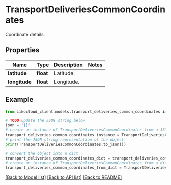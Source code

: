 # TransportDeliveriesCommonCoordinates

Coordinate details.

## Properties

Name | Type | Description | Notes
------------ | ------------- | ------------- | -------------
**latitude** | **float** | Latitude. | 
**longitude** | **float** | Longitude. | 

## Example

```python
from iikocloud_client.models.transport_deliveries_common_coordinates import TransportDeliveriesCommonCoordinates

# TODO update the JSON string below
json = "{}"
# create an instance of TransportDeliveriesCommonCoordinates from a JSON string
transport_deliveries_common_coordinates_instance = TransportDeliveriesCommonCoordinates.from_json(json)
# print the JSON string representation of the object
print(TransportDeliveriesCommonCoordinates.to_json())

# convert the object into a dict
transport_deliveries_common_coordinates_dict = transport_deliveries_common_coordinates_instance.to_dict()
# create an instance of TransportDeliveriesCommonCoordinates from a dict
transport_deliveries_common_coordinates_from_dict = TransportDeliveriesCommonCoordinates.from_dict(transport_deliveries_common_coordinates_dict)
```
[[Back to Model list]](../README.md#documentation-for-models) [[Back to API list]](../README.md#documentation-for-api-endpoints) [[Back to README]](../README.md)


